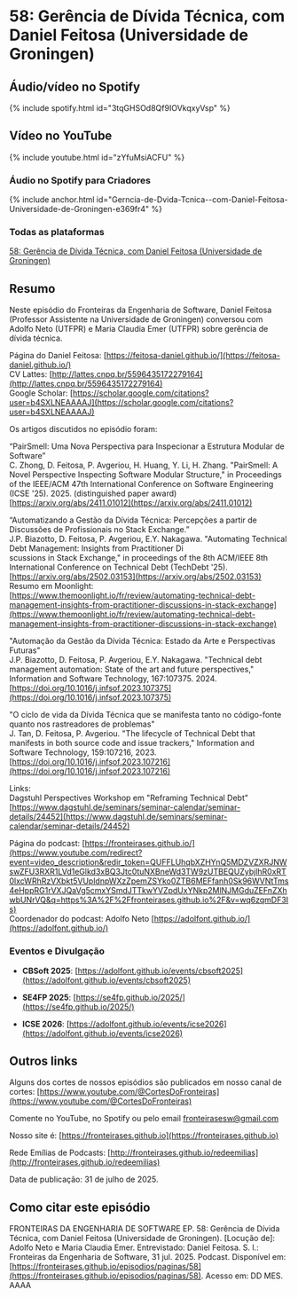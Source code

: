 # 58: Gerência de Dívida Técnica, com Daniel Feitosa (Universidade de Groningen)



## Áudio/vídeo no Spotify


{% include spotify.html id="3tqGHSOd8Qf9IOVkqxyVsp" %}



## Vídeo no YouTube

{% include youtube.html id="zYfuMsiACFU" %}  



### Áudio no Spotify para Criadores


{% include anchor.html id="Gerncia-de-Dvida-Tcnica--com-Daniel-Feitosa-Universidade-de-Groningen-e369fr4" %}


### Todas as plataformas


[58: Gerência de Dívida Técnica, com Daniel Feitosa (Universidade de Groningen)](https://creators.spotify.com/pod/profile/fronteirases/episodes/Gerncia-de-Dvida-Tcnica--com-Daniel-Feitosa-Universidade-de-Groningen-e369fr4)

## Resumo


Neste episódio do Fronteiras da Engenharia de Software, Daniel Feitosa (Professor Assistente na Universidade de Groningen) conversou com Adolfo Neto (UTFPR) e Maria Claudia Emer (UTFPR) sobre gerência de dívida técnica.  
   
Página do Daniel Feitosa: [https://feitosa-daniel.github.io/](https://feitosa-daniel.github.io/)   
CV Lattes: [http://lattes.cnpq.br/5596435172279164](http://lattes.cnpq.br/5596435172279164)   
Google Scholar: [https://scholar.google.com/citations?user=b4SXLNEAAAAJ](https://scholar.google.com/citations?user=b4SXLNEAAAAJ)

Os artigos discutidos no episódio foram:

“PairSmell: Uma Nova Perspectiva para Inspecionar a Estrutura Modular de Software”  
C. Zhong, D. Feitosa, P. Avgeriou, H. Huang, Y. Li, H. Zhang. "PairSmell: A Novel Perspective Inspecting Software Modular Structure," in Proceedings of the IEEE/ACM 47th International Conference on Software Engineering (ICSE '25). 2025\. (distinguished paper award) [https://arxiv.org/abs/2411.01012](https://arxiv.org/abs/2411.01012) 

“Automatizando a Gestão da Dívida Técnica: Percepções a partir de Discussões de Profissionais no Stack Exchange.”  
J.P. Biazotto, D. Feitosa, P. Avgeriou, E.Y. Nakagawa. "Automating Technical Debt Management: Insights from Practitioner Di  
scussions in Stack Exchange," in proceedings of the 8th ACM/IEEE 8th International Conference on Technical Debt (TechDebt '25).   
[https://arxiv.org/abs/2502.03153](https://arxiv.org/abs/2502.03153)   
Resumo em Moonlight:   
[https://www.themoonlight.io/fr/review/automating-technical-debt-management-insights-from-practitioner-discussions-in-stack-exchange](https://www.themoonlight.io/fr/review/automating-technical-debt-management-insights-from-practitioner-discussions-in-stack-exchange) 

"Automação da Gestão da Dívida Técnica: Estado da Arte e Perspectivas Futuras"  
J.P. Biazotto, D. Feitosa, P. Avgeriou, E.Y. Nakagawa. "Technical debt management automation: State of the art and future perspectives," Information and Software Technology, 167:107375. 2024\. [https://doi.org/10.1016/j.infsof.2023.107375](https://doi.org/10.1016/j.infsof.2023.107375) 

"O ciclo de vida da Dívida Técnica que se manifesta tanto no código-fonte quanto nos rastreadores de problemas"  
J. Tan, D. Feitosa, P. Avgeriou. "The lifecycle of Technical Debt that manifests in both source code and issue trackers," Information and Software Technology, 159:107216, 2023\. [https://doi.org/10.1016/j.infsof.2023.107216](https://doi.org/10.1016/j.infsof.2023.107216) 

Links:  
Dagstuhl Perspectives Workshop em "Reframing Technical Debt"  
[https://www.dagstuhl.de/seminars/seminar-calendar/seminar-details/24452](https://www.dagstuhl.de/seminars/seminar-calendar/seminar-details/24452)   


Página do podcast: [https://fronteirases.github.io/](https://www.youtube.com/redirect?event=video_description&redir_token=QUFFLUhqbXZHYnQ5MDZVZXRJNWswZFU3RXR1LVd1eGlkd3xBQ3Jtc0tuNXBneWd3TW9zUTBEQUZybjlhR0xRT0lxcWRhRzVXbkt5VUpldnpWXzZpemZSYko0ZTB6MEFfanh0Sk96WVNtTms4eHppRG1rVXJQaVg5cmxYSmdJTTkwYVZpdUxYNkp2MlNJMGduZEFnZXhwbUNrVQ&q=https%3A%2F%2Ffronteirases.github.io%2F&v=wq6zqmDF3Is)  
Coordenador do podcast: Adolfo Neto [https://adolfont.github.io/](https://adolfont.github.io/)  


### Eventos e Divulgação

- **CBSoft 2025**: [https://adolfont.github.io/events/cbsoft2025](https://adolfont.github.io/events/cbsoft2025)
    
- **SE4FP 2025**: [https://se4fp.github.io/2025/](https://se4fp.github.io/2025/)
    
- **ICSE 2026**: [https://adolfont.github.io/events/icse2026](https://adolfont.github.io/events/icse2026)
    


## Outros links


Alguns dos cortes de nossos episódios são publicados em nosso canal de cortes: [⁠https://www.youtube.com/@CortesDoFronteiras⁠](https://www.youtube.com/@CortesDoFronteiras)  

Comente no YouTube, no Spotify ou pelo email ⁠⁠fronteirasesw@gmail.com⁠⁠ 

Nosso site é: ⁠⁠⁠⁠⁠[⁠https://fronteirases.github.io⁠](https://fronteirases.github.io)   ⁠

Rede Emílias de Podcasts: [⁠http://fronteirases.github.io/redeemilias⁠](http://fronteirases.github.io/redeemilias) 

Data de publicação: 31 de julho de 2025.

## Como citar este episódio

FRONTEIRAS DA ENGENHARIA DE SOFTWARE EP. 58: Gerência de Dívida Técnica, com Daniel Feitosa (Universidade de Groningen). \[Locução de\]: Adolfo Neto e Maria Claudia Emer. Entrevistado: Daniel Feitosa. S. l.: Fronteiras da Engenharia de Software, 31 jul. 2025\. Podcast. Disponível em: [⁠⁠⁠⁠⁠https://fronteirases.github.io/episodios/paginas/58](https://fronteirases.github.io/episodios/paginas/58). ⁠Acesso em: DD MES. AAAA

